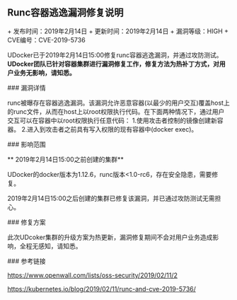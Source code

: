 ## Runc容器逃逸漏洞修复说明



\+ 发布时间：2019年2月14日 + 更新时间：2019年2月14日 + 漏洞等级：HIGH + CVE编号：CVE-2019-5736

UDocker已于2019年2月14日15:00修复runc容器逃逸漏洞，并通过攻防测试。**UDocker团队已针对容器集群进行漏洞修复工作，修复方法为热补丁方式，对用户业务无影响，请知悉。**

\#\#\# 漏洞详情

runc被曝存在容器逃逸漏洞。该漏洞允许恶意容器(以最少的用户交互)覆盖host上的runc文件，从而在host上以root权限执行代码。在下面两种情况下，通过用户交互可以在容器中以root权限执行任意代码：
1.使用攻击者控制的镜像创建新容器。 2.进入到攻击者之前具有写入权限的现有容器中(docker exec)。

\#\#\# 影响范围

\*\* 2019年2月14日15:00之前创建的集群\*\*

UDocker的docker版本为1.12.6，runc版本\<1.0-rc6，存在安全隐患，需要修复。

2019年2月14日15:00之后创建的集群已修复该漏洞，并已通过攻防测试无需担心。

\#\#\# 修复方案

此次UDcoker集群的升级方案为热更新，漏洞修复期间不会对用户业务造成影响，全程无感知，请知悉。

\#\#\# 参考链接

<https://www.openwall.com/lists/oss-security/2019/02/11/2>

<https://kubernetes.io/blog/2019/02/11/runc-and-cve-2019-5736/>
